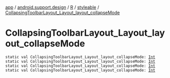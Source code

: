 [app](../../../index.md) / [android.support.design](../../index.md) / [R](../index.md) / [styleable](index.md) / [CollapsingToolbarLayout_Layout_layout_collapseMode](.)

# CollapsingToolbarLayout_Layout_layout_collapseMode

`static val CollapsingToolbarLayout_Layout_layout_collapseMode: `[`Int`](https://kotlinlang.org/api/latest/jvm/stdlib/kotlin/-int/index.html)
`static val CollapsingToolbarLayout_Layout_layout_collapseMode: `[`Int`](https://kotlinlang.org/api/latest/jvm/stdlib/kotlin/-int/index.html)
`static val CollapsingToolbarLayout_Layout_layout_collapseMode: `[`Int`](https://kotlinlang.org/api/latest/jvm/stdlib/kotlin/-int/index.html)
`static val CollapsingToolbarLayout_Layout_layout_collapseMode: `[`Int`](https://kotlinlang.org/api/latest/jvm/stdlib/kotlin/-int/index.html)
